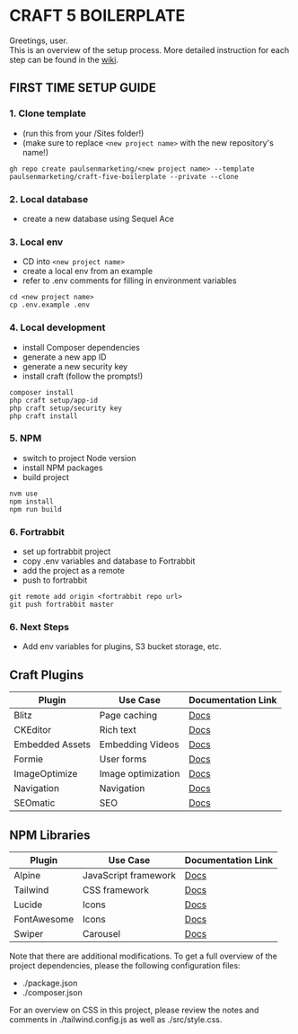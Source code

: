 # **CRAFT 5 BOILERPLATE**

Greetings, user.  
This is an overview of the setup process. More detailed instruction for each step can be found in the [wiki](https://github.com/paulsenmarketing/craft-five-boilerplate/wiki).

## FIRST TIME SETUP GUIDE
### 1. **Clone template** 
- (run this from your /Sites folder!)
- (make sure to replace `<new project name>` with the new repository's name!)
```
gh repo create paulsenmarketing/<new project name> --template paulsenmarketing/craft-five-boilerplate --private --clone
```
### 2. **Local database**
- create a new database using Sequel Ace
### 3. Local env
- CD into `<new project name>`
- create a local env from an example
- refer to .env comments for filling in environment variables
```
cd <new project name>
cp .env.example .env
```
### 4. **Local development**
- install Composer dependencies
- generate a new app ID
- generate a new security key
- install craft (follow the prompts!)
```
composer install
php craft setup/app-id
php craft setup/security key
php craft install

```
### 5. **NPM**
- switch to project Node version
- install NPM packages
- build project
```
nvm use
npm install
npm run build
```
### 6. **Fortrabbit**
- set up fortrabbit project
- copy .env variables and database to Fortrabbit
- add the project as a remote
- push to fortrabbit
```
git remote add origin <fortrabbit repo url>
git push fortrabbit master
```
### 6. **Next Steps**
- Add env variables for plugins, S3 bucket storage, etc.

## **Craft Plugins**

| Plugin          | Use Case | Documentation Link |
|-----------------| ------- | ------- | 
| Blitz           | Page caching | [Docs](https://putyourlightson.com/plugins/blitz) |
| CKEditor        | Rich text | [Docs](https://github.com/craftcms/ckeditor) |
| Embedded Assets | Embedding Videos | [Docs](https://github.com/spicywebau/craft-embedded-assets) |
| Formie          | User forms | [Docs ](https://verbb.io/craft-plugins/formie/docs/get-started/installation-setup) |
| ImageOptimize   | Image optimization | [Docs](https://nystudio107.com/docs/image-optimize/) |
| Navigation      | Navigation | [Docs](https://verbb.io/craft-plugins/navigation/docs/get-started/installation-setup) |
| SEOmatic        | SEO | [Docs](https://nystudio107.com/docs/seomatic/) |

## **NPM Libraries**

| Plugin      | Use Case | Documentation Link |
|-------------| ------- | ------- | 
| Alpine      | JavaScript framework | [Docs](https://alpinejs.dev/start-here) |
| Tailwind    | CSS framework | [Docs](https://tailwindcss.com/docs/) |
| Lucide      | Icons | [Docs](https://lucide.dev/guide/packages/lucide) |
| FontAwesome | Icons | [Docs](https://docs.fontawesome.com/web) |
| Swiper      | Carousel | [Docs](https://swiperjs.com/get-started) |

Note that there are additional modifications. To get a full overview of the project dependencies, please the following configuration files:

- ./package.json
- ./composer.json

For an overview on CSS in this project, please review the notes and comments in ./tailwind.config.js as well as ./src/style.css. 